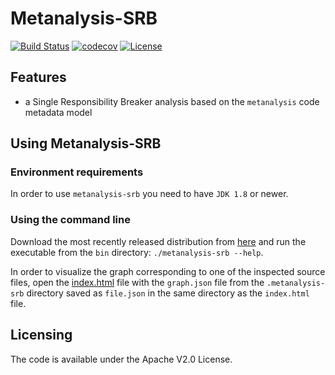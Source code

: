 # Metanalysis-SRB

[![Build Status](https://travis-ci.org/andreihh/metanalysis-srb.svg)](https://travis-ci.org/andreihh/metanalysis-srb)
[![codecov](https://codecov.io/gh/andreihh/metanalysis-srb/branch/master/graph/badge.svg)](https://codecov.io/gh/andreihh/metanalysis-srb)
[![License](http://img.shields.io/:license-apache-blue.svg)](http://www.apache.org/licenses/LICENSE-2.0.html)

## Features

- a Single Responsibility Breaker analysis based on the `metanalysis` code
metadata model

## Using Metanalysis-SRB

### Environment requirements

In order to use `metanalysis-srb` you need to have `JDK 1.8` or newer.

### Using the command line

Download the most recently released distribution from
[here](https://github.com/andreihh/metanalysis-srb/releases) and run the
executable from the `bin` directory: `./metanalysis-srb --help`.

In order to visualize the graph corresponding to one of the inspected source
files, open the
[index.html](https://github.com/andreihh/metanalysis-srb/blob/master/index.html)
file with the `graph.json` file from the `.metanalysis-srb` directory saved as
`file.json` in the same directory as the `index.html` file.

## Licensing

The code is available under the Apache V2.0 License.

